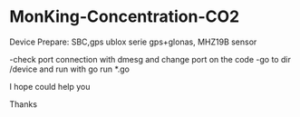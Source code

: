 # MonKing-Concentration-CO2

Device Prepare:
  SBC,gps ublox serie gps+glonas, MHZ19B sensor
  
-check port connection with dmesg and change port on the code
-go to dir /device and run with go run *.go

I hope could help you

Thanks
